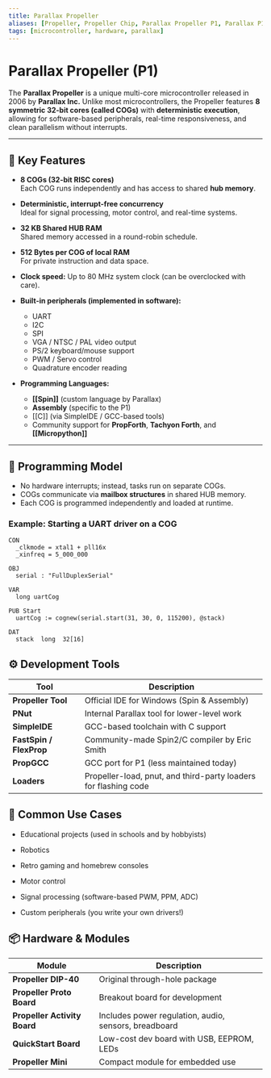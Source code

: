 ```yaml
---
title: Parallax Propeller
aliases: [Propeller, Propeller Chip, Parallax Propeller P1, Parallax P1]
tags: [microcontroller, hardware, parallax]
---
```

# Parallax Propeller (P1)

The **Parallax Propeller** is a unique multi-core microcontroller released in 2006 by **Parallax Inc.** Unlike most microcontrollers, the Propeller features **8 symmetric 32-bit cores (called COGs)** with **deterministic execution**, allowing for software-based peripherals, real-time responsiveness, and clean parallelism without interrupts.

---

## 🌟 Key Features

- **8 COGs (32-bit RISC cores)**  
  Each COG runs independently and has access to shared **hub memory**.
  
- **Deterministic, interrupt-free concurrency**  
  Ideal for signal processing, motor control, and real-time systems.

- **32 KB Shared HUB RAM**  
  Shared memory accessed in a round-robin schedule.

- **512 Bytes per COG of local RAM**  
  For private instruction and data space.

- **Clock speed:** Up to 80 MHz system clock (can be overclocked with care).

- **Built-in peripherals (implemented in software):**  
  - UART  
  - I2C  
  - SPI  
  - VGA / NTSC / PAL video output  
  - PS/2 keyboard/mouse support  
  - PWM / Servo control  
  - Quadrature encoder reading

- **Programming Languages:**
  - **[[Spin]]** (custom language by Parallax)  
  - **Assembly** (specific to the P1)  
  - [[C]] (via SimpleIDE / GCC-based tools)  
  - Community support for **PropForth**, **Tachyon Forth**, and **[[Micropython]]**

---

## 🧠 Programming Model

- No hardware interrupts; instead, tasks run on separate COGs.
- COGs communicate via **mailbox structures** in shared HUB memory.
- Each COG is programmed independently and loaded at runtime.

### Example: Starting a UART driver on a COG

```spin
CON
  _clkmode = xtal1 + pll16x
  _xinfreq = 5_000_000

OBJ
  serial : "FullDuplexSerial"

VAR
  long uartCog

PUB Start
  uartCog := cognew(serial.start(31, 30, 0, 115200), @stack)

DAT
  stack  long  32[16]
```

## ⚙️ Development Tools

| Tool                    | Description                                                     |
| ----------------------- | --------------------------------------------------------------- |
| **Propeller Tool**      | Official IDE for Windows (Spin & Assembly)                      |
| **PNut**                | Internal Parallax tool for lower-level work                     |
| **SimpleIDE**           | GCC-based toolchain with C support                              |
| **FastSpin / FlexProp** | Community-made Spin2/C compiler by Eric Smith                   |
| **PropGCC**             | GCC port for P1 (less maintained today)                         |
| **Loaders**             | Propeller-load, pnut, and third-party loaders for flashing code |

## 🧰 Common Use Cases

- Educational projects (used in schools and by hobbyists)
    
- Robotics
    
- Retro gaming and homebrew consoles
    
- Motor control
    
- Signal processing (software-based PWM, PPM, ADC)
    
- Custom peripherals (you write your own drivers!)


## 📦 Hardware & Modules

|Module|Description|
|---|---|
|**Propeller DIP-40**|Original through-hole package|
|**Propeller Proto Board**|Breakout board for development|
|**Propeller Activity Board**|Includes power regulation, audio, sensors, breadboard|
|**QuickStart Board**|Low-cost dev board with USB, EEPROM, LEDs|
|**Propeller Mini**|Compact module for embedded use|